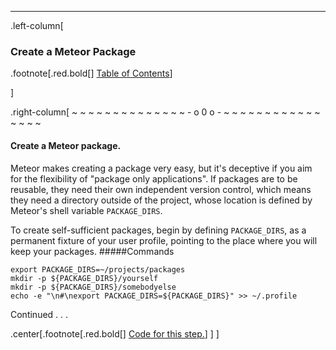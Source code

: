 ---
.left-column[
  ### Create a Meteor Package
.footnote[.red.bold[] [Table of Contents](./)] 
<!-- H -->]
.right-column[
~ ~ ~ ~ ~ ~ ~ ~ ~ ~ ~ ~ ~ ~ - o 0 o - ~ ~ ~ ~ ~ ~ ~ ~ ~ ~ ~ ~ ~ ~ ~ ~

#### Create a Meteor package.

Meteor makes creating a package very easy, but it's deceptive if you aim for the flexibility of "package only applications".  If packages are to be reusable, they need their own independent version control, which means they need a directory outside of the project, whose location is defined by Meteor's shell variable ```PACKAGE_DIRS```.

To create self-sufficient packages, begin by defining ```PACKAGE_DIRS```, as a permanent fixture of your user profile, pointing to the place where you will keep your packages.
#####Commands
```terminal
export PACKAGE_DIRS=~/projects/packages
mkdir -p ${PACKAGE_DIRS}/yourself
mkdir -p ${PACKAGE_DIRS}/somebodyelse
echo -e "\n#\nexport PACKAGE_DIRS=${PACKAGE_DIRS}" >> ~/.profile
```
Continued . . . 
<!-- Code for this begins at line #278-->
<!-- B -->
.center[.footnote[.red.bold[] <a href="https://github.com/martinhbramwell/Meteor-CI-Tutorial/blob/master/Step02_UnitTestThePackage.sh#L259" target="_blank">Code for this step.</a>] ]
]
